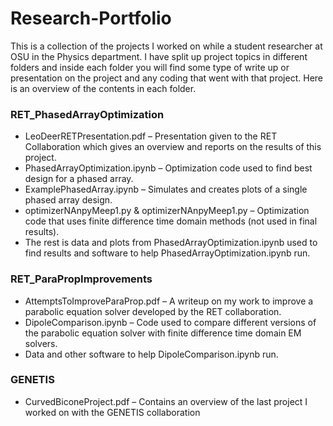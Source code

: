 # Research-Portfolio
This is a collection of the projects I worked on while a student researcher at OSU in the Physics department. I have split up project topics in different folders and inside each folder you will find some type of write up or presentation on the project and any coding that went with that project. Here is an overview of the contents in each folder.

### RET_PhasedArrayOptimization
*	LeoDeerRETPresentation.pdf – Presentation given to the RET Collaboration which gives an overview and reports on the results of this project.
*	PhasedArrayOptimization.ipynb – Optimization code used to find best design for a phased array.
*	ExamplePhasedArray.ipynb – Simulates and creates plots of a single phased array design.
*	optimizerNAnpyMeep1.py & optimizerNAnpyMeep1.py – Optimization code that uses finite difference time domain methods (not used in final results).
*	The rest is data and plots from PhasedArrayOptimization.ipynb used to find results and software to help PhasedArrayOptimization.ipynb run.

### RET_ParaPropImprovements
*	AttemptsToImproveParaProp.pdf – A writeup on my work to improve a parabolic equation solver developed by the RET collaboration.
*	DipoleComparison.ipynb – Code used to compare different versions of the parabolic equation solver with finite difference time domain EM solvers.
*	Data and other software to help DipoleComparison.ipynb run.


### GENETIS
*	CurvedBiconeProject.pdf – Contains an overview of the last project I worked on with the GENETIS collaboration

